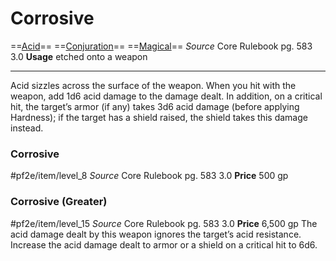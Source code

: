 # Corrosive
==[Acid](../../../Traits/Acid.md)== ==[Conjuration](../../../Traits/Conjuration.md)== ==[Magical](../../../Traits/Magical.md)==
*Source* Core Rulebook pg. 583 3.0
**Usage** etched onto a weapon

---
Acid sizzles across the surface of the weapon. When you hit with the weapon, add 1d6 acid damage to the damage dealt. In addition, on a critical hit, the target’s armor (if any) takes 3d6 acid damage (before applying Hardness); if the target has a shield raised, the shield takes this damage instead.

### Corrosive
#pf2e/item/level_8
*Source* Core Rulebook pg. 583 3.0
**Price** 500 gp

### Corrosive (Greater)
#pf2e/item/level_15
*Source* Core Rulebook pg. 583 3.0
**Price** 6,500 gp
The acid damage dealt by this weapon ignores the target’s acid resistance. Increase the acid damage dealt to armor or a shield on a critical hit to 6d6.